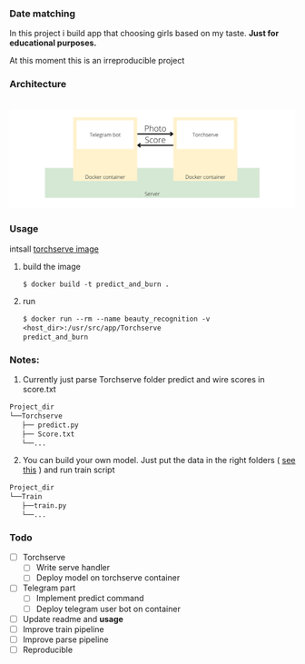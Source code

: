 ### Date matching

In this project i build app that choosing girls based on my taste. **Just for educational purposes.**

At this moment this is an irreproducible project

<!-- <br><img src="Pipeline.png"> -->

### Architecture
<br><img src="Docker.png">


### Usage

intsall [torchserve image](https://github.com/pytorch/serve/tree/master/docker)

1. build the image
    ```
    $ docker build -t predict_and_burn .
    ```

2. run
    ```
    $ docker run --rm --name beauty_recognition -v <host_dir>:/usr/src/app/Torchserve
    predict_and_burn 
    ```

### Notes: 
1. Currently just parse Torchserve folder predict and wire scores in score.txt
```
Project_dir
└──Torchserve
   ├── predict.py
   ├── Score.txt
   └──...
```

2. You can  build your own model.
Just put the data in the right folders ( [see this](Train/README.md) ) and run train script
```
Project_dir
└──Train
   ├──train.py
   └──...
```

### Todo

* [ ] Torchserve
  * [ ] Write serve handler
  * [ ] Deploy model on torchserve container
* [ ] Telegram part
  * [ ] Implement predict command
  * [ ] Deploy telegram user bot on container
* [ ] Update readme and **usage** 
* [ ] Improve train pipeline
* [ ] Improve parse pipeline
* [ ] Reproducible
